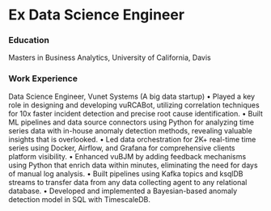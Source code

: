 # Ex Data Science Engineer 

### Education 
Masters in Business Analytics, University of California, Davis 

### Work Experience 
Data Science Engineer, Vunet Systems (A big data startup)
• Played a key role in designing and developing vuRCABot, utilizing correlation techniques for 10x faster incident detection and precise root cause identification.
• Built ML pipelines and data source connectors using Python for analyzing time series data with in-house anomaly detection methods, revealing valuable insights that is overlooked.
• Led data orchestration for 2K+ real-time time series using Docker, Airflow, and Grafana for comprehensive clients platform visibility.
• Enhanced vuBJM by adding feedback mechanisms using Python that enrich data within minutes, eliminating the need for days of manual log analysis.
• Built pipelines using Kafka topics and ksqlDB streams to transfer data from any data collecting agent to any relational database.
• Developed and implemented a Bayesian-based anomaly detection model in SQL with TimescaleDB.



